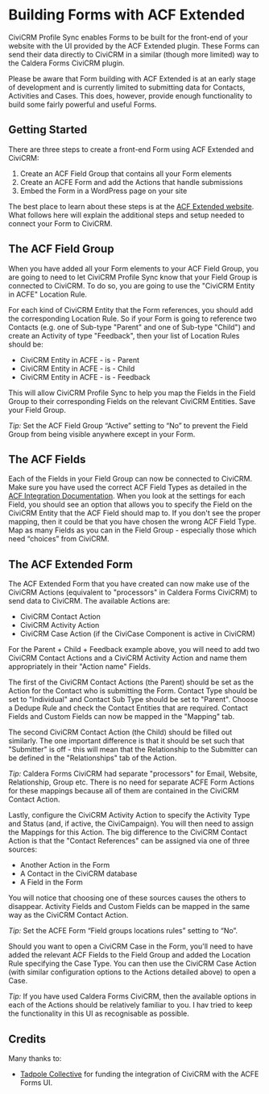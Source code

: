 Building Forms with ACF Extended
================================

CiviCRM Profile Sync enables Forms to be built for the front-end of your website with the UI provided by the ACF Extended plugin. These Forms can send their data directly to CiviCRM in a similar (though more limited) way to the Caldera Forms CiviCRM plugin.

Please be aware that Form building with ACF Extended is at an early stage of development and is currently limited to submitting data for Contacts, Activities and Cases. This does, however, provide enough functionality to build some fairly powerful and useful Forms.

## Getting Started

There are three steps to create a front-end Form using ACF Extended and CiviCRM:

1. Create an ACF Field Group that contains all your Form elements
2. Create an ACFE Form and add the Actions that handle submissions
3. Embed the Form in a WordPress page on your site

The best place to learn about these steps is at the [ACF Extended website](https://www.acf-extended.com/features/modules/dynamic-forms). What follows here will explain the additional steps and setup needed to connect your Form to CiviCRM.

## The ACF Field Group

When you have added all your Form elements to your ACF Field Group, you are going to need to let CiviCRM Profile Sync know that your Field Group is connected to CiviCRM. To do so, you are going to use the "CiviCRM Entity in ACFE" Location Rule.

For each kind of CiviCRM Entity that the Form references, you should add the corresponding Location Rule. So if your Form is going to reference two Contacts (e.g. one of Sub-type "Parent" and one of Sub-type "Child") and create an Activity of type "Feedback", then your list of Location Rules should be:

* CiviCRM Entity in ACFE - is - Parent
* CiviCRM Entity in ACFE - is - Child
* CiviCRM Entity in ACFE - is - Feedback

This will allow CiviCRM Profile Sync to help you map the Fields in the Field Group to their corresponding Fields on the relevant CiviCRM Entities. Save your Field Group.

*Tip:* Set the ACF Field Group “Active” setting to “No” to prevent the Field Group from being visible anywhere except in your Form.

## The ACF Fields

Each of the Fields in your Field Group can now be connected to CiviCRM. Make sure you have used the correct ACF Field Types as detailed in the [ACF Integration Documentation](/docs/ACF.md). When you look at the settings for each Field, you should see an option that allows you to specify the Field on the CiviCRM Entity that the ACF Field should map to. If you don't see the proper mapping, then it could be that you have chosen the wrong ACF Field Type. Map as many Fields as you can in the Field Group - especially those which need “choices” from CiviCRM.

## The ACF Extended Form

The ACF Extended Form that you have created can now make use of the CiviCRM Actions (equivalent to "processors" in Caldera Forms CiviCRM) to send data to CiviCRM. The available Actions are:

* CiviCRM Contact Action
* CiviCRM Activity Action
* CiviCRM Case Action (if the CiviCase Component is active in CiviCRM)

For the Parent + Child + Feedback example above, you will need to add two CiviCRM Contact Actions and a CiviCRM Activity Action and name them appropriately in their "Action name" Fields.

The first of the CiviCRM Contact Actions (the Parent) should be set as the Action for the Contact who is submitting the Form. Contact Type should be set to "Individual" and Contact Sub Type should be set to "Parent". Choose a Dedupe Rule and check the Contact Entities that are required. Contact Fields and Custom Fields can now be mapped in the "Mapping" tab.

The second CiviCRM Contact Action (the Child) should be filled out similarly. The one important difference is that it should be set such that "Submitter" is off - this will mean that the Relationship to the Submitter can be defined in the "Relationships" tab of the Action.

*Tip:* Caldera Forms CiviCRM had separate "processors" for Email, Website, Relationship, Group etc. There is no need for separate ACFE Form Actions for these mappings because all of them are contained in the CiviCRM Contact Action.

Lastly, configure the CiviCRM Activity Action to specify the Activity Type and Status (and, if active, the CiviCampaign). You will then need to assign the Mappings for this Action. The big difference to the CiviCRM Contact Action is that the "Contact References" can be assigned via one of three sources:

* Another Action in the Form
* A Contact in the CiviCRM database
* A Field in the Form

You will notice that choosing one of these sources causes the others to disappear. Activity Fields and Custom Fields can be mapped in the same way as the CiviCRM Contact Action.

*Tip:* Set the ACFE Form “Field groups locations rules” setting to “No”.

Should you want to open a CiviCRM Case in the Form, you'll need to have added the relevant ACF Fields to the Field Group and added the Location Rule specifying the Case Type. You can then use the CiviCRM Case Action (with similar configuration options to the Actions detailed above) to open a Case.

*Tip:* If you have used Caldera Forms CiviCRM, then the available options in each of the Actions should be relatively familiar to you. I hav tried to keep the functionality in this UI as recognisable as possible.

## Credits

Many thanks to:

* [Tadpole Collective](https://tadpole.cc/) for funding the integration of CiviCRM with the ACFE Forms UI.
